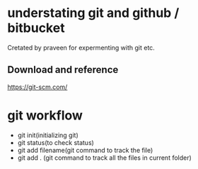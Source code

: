 # understating git and github / bitbucket
Cretated by praveen for expermenting with git etc.

## Download and reference
https://git-scm.com/

# git workflow
- git init(initializing git)
- git status(to check status)
- git add filename(git command to track the file)
- git add . (git command to track all the files in current folder)